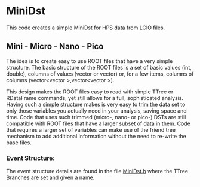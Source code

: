 # MiniDst

This code creates a simple MiniDst for HPS data from LCIO files.

## Mini - Micro - Nano - Pico
The idea is to create easy to use ROOT files that have a very simple structure. 
The basic structure of the ROOT files is a set of basic values (int, double), 
columns of values (vector<int> or vector<double>) or, for a few items, 
columns of columns (vector<vector<int> >,vector<vector<double> >). 

This design makes the ROOT files easy to read with simple TTree or RDataFrame commands, yet still
allows for a full, sophisticated analysis. Having such a simple structure makes is very easy to
trim the data set to only those variables you actually need in your analysis, saving space and time.
Code that uses such trimmed (micro-, nano- or pico-) DSTs are still compatible with ROOT files that 
have a larger subset of data in them. Code that requires a larger set of variables can make use of
the friend tree mechanism to add additional information without the need to re-write the base files.

### Event Structure:

The event structure details are found in the file 
[MiniDst.h](https://github.com/JeffersonLab/hps-analysis/blob/master/MiniDst/MiniDst/MiniDst.h)
where the TTree Branches are set and given a name. 

